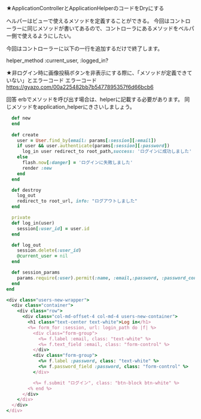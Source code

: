 <!-- ★ストロングパラメーターとは？

「Web上から入力されてきた値を制限することで、不正なパラメータを防ぐ仕組み」

使い方の例
def user_params

params.require(:user) 
　　　　　↑POSTで受け取る値のキー設定
      .permit(:name, :email, :password, :password_confirmation)
　　　　　↑許可して受け取る値を制限
end -->

★ApplicationControllerとApplicationHelperのコードをDryにする

ヘルパーはビューで使えるメソッドを定義することができる。
今回はコントローラーに同じメソッドが書いてあるので、コントローラにあるメソッドをベルパー側で使えるようにしたい。

今回はコントローラーに以下の一行を追加するだけで終了します。

helper_method :current_user, :logged_in?

<!-- rails代表的なエラーについての記事
https://h-nagisa.hatenablog.com/entry/2019/06/08/000000_1 -->


★非ログイン時に画像投稿ボタンを非表示にする際に、「メソッドが定義できていない」とエラーコード
エラーコード
https://gyazo.com/00a225482bb7b5477895357f6d66bcb6

回答
erbでメソッドを呼び出す場合は、helperに記載する必要があります。
同じメソッドをapplication_helperにきさいしましょう。


<!-- session_controllerのソースコード -->
```rb
  def new
  end
  
  def create
    user = User.find_by(email: params[:session][:email])
    if user && user.authenticate(params[:session][:password])
      log_in user redirect_to root_path,success: 'ログインに成功しました'
    else
      flash.now[:danger] = 'ログインに失敗しました'
      render :new
    end
  end

  def destroy
    log_out
    redirect_to root_url, info: "ログアウトしました"
  end

  private
  def log_in(user)
    session[:user_id] = user.id
  end

  def log_out
    session.delete(:user_id)
    @current_user = nil
  end

  def session_params
    params.require(:user).permit(:name, :email,:password, :password_confirmation)
  end
end
```

<!-- <session<new.html.erb> -->
```rb
<div class="users-new-wrapper">
  <div class="container">
    <div class="row">
      <div class="col-md-offset-4 col-md-4 users-new-container">
        <h1 class="text-center text-white">Log in</h1>
        <%= form_for :session, url: login_path do |f| %>
          <div class="form-group">
            <%= f.label :email, class: "text-white" %>
            <%= f.text_field :email, class: "form-control" %>
          </div>
          <div class="form-group">
            <%= f.label :password, class: "text-white" %>
            <%= f.password_field :password, class: "form-control" %>
          </div>

          <%= f.submit "ログイン", class: "btn-block btn-white" %>
        <% end %>
      </div>
    </div>
  </div>
</div>
```

